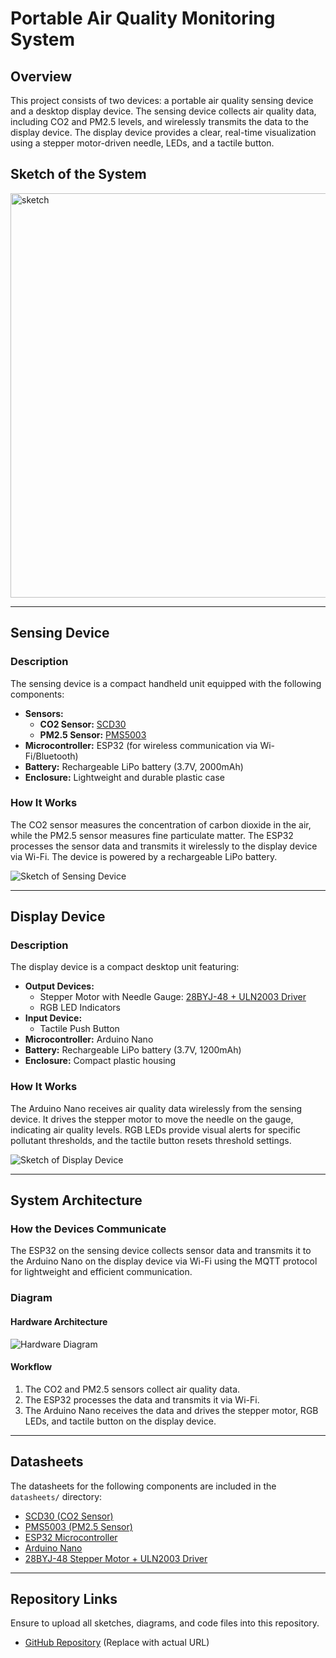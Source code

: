 # Portable Air Quality Monitoring System

## Overview
This project consists of two devices: a portable air quality sensing device and a desktop display device. The sensing device collects air quality data, including CO2 and PM2.5 levels, and wirelessly transmits the data to the display device. The display device provides a clear, real-time visualization using a stepper motor-driven needle, LEDs, and a tactile button.

## Sketch of the System
<img width="647" alt="sketch" src="https://github.com/user-attachments/assets/24618ef8-48b7-4b15-ad58-1ccfc1456bd2" />

---

## Sensing Device

### Description
The sensing device is a compact handheld unit equipped with the following components:

- **Sensors:**
  - **CO2 Sensor:** [SCD30](https://www.sensirion.com/en/environmental-sensors/carbon-dioxide-sensors/carbon-dioxide-sensor-scd30/)
  - **PM2.5 Sensor:** [PMS5003](https://learn.adafruit.com/pm25-air-quality-sensor)
- **Microcontroller:** ESP32 (for wireless communication via Wi-Fi/Bluetooth)
- **Battery:** Rechargeable LiPo battery (3.7V, 2000mAh)
- **Enclosure:** Lightweight and durable plastic case

### How It Works
The CO2 sensor measures the concentration of carbon dioxide in the air, while the PM2.5 sensor measures fine particulate matter. The ESP32 processes the sensor data and transmits it wirelessly to the display device via Wi-Fi. The device is powered by a rechargeable LiPo battery.

![Sketch of Sensing Device](path/to/sketch_of_sensing_device.png)

---

## Display Device

### Description
The display device is a compact desktop unit featuring:

- **Output Devices:**
  - Stepper Motor with Needle Gauge: [28BYJ-48 + ULN2003 Driver](https://lastminuteengineers.com/28byj48-stepper-motor-arduino-tutorial/)
  - RGB LED Indicators
- **Input Device:**
  - Tactile Push Button
- **Microcontroller:** Arduino Nano
- **Battery:** Rechargeable LiPo battery (3.7V, 1200mAh)
- **Enclosure:** Compact plastic housing

### How It Works
The Arduino Nano receives air quality data wirelessly from the sensing device. It drives the stepper motor to move the needle on the gauge, indicating air quality levels. RGB LEDs provide visual alerts for specific pollutant thresholds, and the tactile button resets threshold settings.

![Sketch of Display Device](path/to/sketch_of_display_device.png)

---

## System Architecture

### How the Devices Communicate
The ESP32 on the sensing device collects sensor data and transmits it to the Arduino Nano on the display device via Wi-Fi using the MQTT protocol for lightweight and efficient communication.

### Diagram

#### Hardware Architecture
![Hardware Diagram](path/to/system_architecture_diagram.png)

#### Workflow
1. The CO2 and PM2.5 sensors collect air quality data.
2. The ESP32 processes the data and transmits it via Wi-Fi.
3. The Arduino Nano receives the data and drives the stepper motor, RGB LEDs, and tactile button on the display device.

---

## Datasheets

The datasheets for the following components are included in the `datasheets/` directory:

- [SCD30 (CO2 Sensor)](https://www.sensirion.com/en/environmental-sensors/carbon-dioxide-sensors/carbon-dioxide-sensor-scd30/)
- [PMS5003 (PM2.5 Sensor)](https://learn.adafruit.com/pm25-air-quality-sensor)
- [ESP32 Microcontroller](https://www.espressif.com/en/products/socs/esp32)
- [Arduino Nano](https://store.arduino.cc/products/arduino-nano)
- [28BYJ-48 Stepper Motor + ULN2003 Driver](https://lastminuteengineers.com/28byj48-stepper-motor-arduino-tutorial/)

---

## Repository Links
Ensure to upload all sketches, diagrams, and code files into this repository.

- [GitHub Repository](#) (Replace with actual URL)

